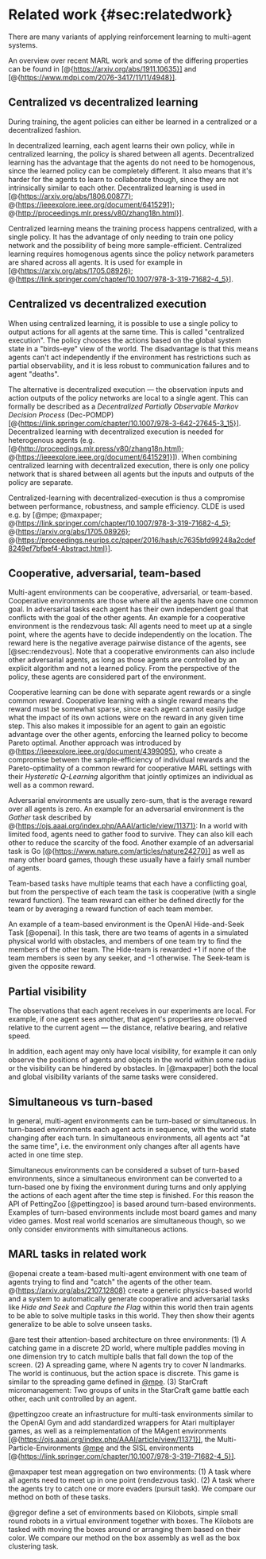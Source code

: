 # Related work {#sec:relatedwork}

There are many variants of applying reinforcement learning to multi-agent
systems.

An overview over recent MARL work and some of the differing properties can be
found in [@{https://arxiv.org/abs/1911.10635}] and
[@{https://www.mdpi.com/2076-3417/11/11/4948}].

<!-- [@tocommunicate]:
  https://proceedings.neurips.cc/paper/2016/hash/c7635bfd99248a2cdef8249ef7bfbef4-Abstract.html

- Learning to Communicate with Deep Multi-Agent Reinforcement Learning
  [@tocommunicate] -->

<!-- - Multi-agent Reinforcement Learning as a Rehearsal for Decentralized Planning
  https://www.sciencedirect.com/science/article/abs/pii/S0925231216000783 -->

## Centralized vs decentralized learning

During training, the agent policies can either be learned in a centralized or a
decentralized fashion.

In decentralized learning, each agent learns their own policy, while in
centralized learning, the policy is shared between all agents. Decentralized
learning has the advantage that the agents do not need to be homogenous, since
the learned policy can be completely different. It also means that it's harder
for the agents to learn to collaborate though, since they are not intrinsically
similar to each other. Decentralized learning is used in
[@{https://arxiv.org/abs/1806.00877};
@{https://ieeexplore.ieee.org/document/6415291};
@{http://proceedings.mlr.press/v80/zhang18n.html}].

Centralized learning means the training process happens centralized, with a
single policy. It has the advantage of only needing to train one policy network
and the possibility of being more sample-efficient. Centralized learning
requires homogenous agents since the policy network parameters are shared across
all agents. It is used for example in [@{https://arxiv.org/abs/1705.08926};
@{https://link.springer.com/chapter/10.1007/978-3-319-71682-4_5}].

## Centralized vs decentralized execution

When using centralized learning, it is possible to use a single policy to output
actions for all agents at the same time. This is called "centralized execution".
The policy chooses the actions based on the global system state in a "birds-eye"
view of the world. The disadvantage is that this means agents can't act
independently if the environment has restrictions such as partial observability,
and it is less robust to communication failures and to agent "deaths".

The alternative is decentralized execution — the observation inputs and action
outputs of the policy networks are local to a single agent. This can formally be
described as a _Decentralized Partially Observable Markov Decision Process_
(Dec-POMDP) [@{https://link.springer.com/chapter/10.1007/978-3-642-27645-3_15}].
Decentralized learning with decentralized execution is needed for heterogenous
agents (e.g. [@{http://proceedings.mlr.press/v80/zhang18n.html};
@{https://ieeexplore.ieee.org/document/6415291}]). When combining centralized
learning with decentralized execution, there is only one policy network that is
shared between all agents but the inputs and outputs of the policy are separate.

Centralized-learning with decentralized-execution is thus a compromise between
performance, robustness, and sample efficiency. CLDE is used e.g. by [@mpe;
@maxpaper; @{https://link.springer.com/chapter/10.1007/978-3-319-71682-4_5};
@{https://arxiv.org/abs/1705.08926};
@{https://proceedings.neurips.cc/paper/2016/hash/c7635bfd99248a2cdef8249ef7bfbef4-Abstract.html}].

## Cooperative, adversarial, team-based

Multi-agent environments can be cooperative, adversarial, or team-based.
Cooperative environments are those where all the agents have one common goal. In
adversarial tasks each agent has their own independent goal that conflicts with
the goal of the other agents. An example for a cooperative environment is the
rendezvous task: All agents need to meet up at a single point, where the agents
have to decide independently on the location. The reward here is the negative
average pairwise distance of the agents, see [@sec:rendezvous]. Note that a
cooperative environments can also include other adversarial agents, as long as
those agents are controlled by an explicit algorithm and not a learned policy.
From the perspective of the policy, these agents are considered part of the
environment.

Cooperative learning can be done with separate agent rewards or a single common
reward. Cooperative learning with a single reward means the reward must be
somewhat sparse, since each agent cannot easily judge what the impact of its own
actions were on the reward in any given time step. This also makes it impossible
for an agent to gain an egoistic advantage over the other agents, enforcing the
learned policy to become Pareto optimal. Another approach was introduced by
@{https://ieeexplore.ieee.org/document/4399095}, who create a compromise between
the sample-efficiency of individual rewards and the Pareto-optimality of a
common reward for cooperative MARL settings with their _Hysteretic Q-Learning_
algorithm that jointly optimizes an individual as well as a common reward.

Adversarial environments are usually zero-sum, that is the average reward over
all agents is zero. An example for an adversarial environment is the _Gather_
task described by @{https://ojs.aaai.org/index.php/AAAI/article/view/11371}: In
a world with limited food, agents need to gather food to survive. They can also
kill each other to reduce the scarcity of the food. Another example of an
adversarial task is Go [@{https://www.nature.com/articles/nature24270}] as well
as many other board games, though these usually have a fairly small number of
agents.

Team-based tasks have multiple teams that each have a conflicting goal, but from
the perspective of each team the task is cooperative (with a single reward
function). The team reward can either be defined directly for the team or by
averaging a reward function of each team member.

<!-- One example of a team-based environment is [@{https://openai.com/blog/openai-five/}]. -->

An example of a team-based environment is the OpenAI Hide-and-Seek Task
[@openai]. In this task, there are two teams of agents in a simulated physical
world with obstacles, and members of one team try to find the members of the
other team. The Hide-team is rewarded +1 if none of the team members is seen by
any seeker, and -1 otherwise. The Seek-team is given the opposite reward.

## Partial visibility

The observations that each agent receives in our experiments are local. For
example, if one agent sees another, that agent's properties are observed
relative to the current agent — the distance, relative bearing, and relative
speed.

In addition, each agent may only have local visibility, for example it can only
observe the positions of agents and objects in the world within some radius or
the visibility can be hindered by obstacles. In [@maxpaper] both the local and
global visibility variants of the same tasks were considered.

## Simultaneous vs turn-based

In general, multi-agent environments can be turn-based or simultaneous. In
turn-based environments each agent acts in sequence, with the world state
changing after each turn. In simultaneous environments, all agents act "at the
same time", i.e. the environment only changes after all agents have acted in one
time step.

Simultaneous environments can be considered a subset of turn-based environments,
since a simultaneous environment can be converted to a turn-based one by fixing
the environment during turns and only applying the actions of each agent after
the time step is finished. For this reason the API of PettingZoo [@pettingzoo]
is based around turn-based environments. Examples of turn-based environments
include most board games and many video games. Most real world scenarios are
simultaneous though, so we only consider environments with simultaneous actions.

## MARL tasks in related work

@openai create a team-based multi-agent environment with one team of agents
trying to find and "catch" the agents of the other team.
@{https://arxiv.org/abs/2107.12808} create a generic physics-based world and a
system to automatically generate cooperative and adversarial tasks like _Hide
and Seek_ and _Capture the Flag_ within this world then train agents to be able
to solve multiple tasks in this world. They then show their agents generalize to
be able to solve unseen tasks.

@are test their attention-based architecture on three environments: (1) A
catching game in a discrete 2D world, where multiple paddles moving in one
dimension try to catch multiple balls that fall down the top of the screen. (2)
A spreading game, where N agents try to cover N landmarks. The world is
continuous, but the action space is discrete. This game is similar to the
spreading game defined in [@mpe]. (3) StarCraft micromanagement: Two groups of
units in the StarCraft game battle each other, each unit controlled by an agent.

@pettingzoo create an infrastructure for multi-task environments similar to the
OpenAI Gym and add standardized wrappers for Atari multiplayer games, as well as
a reimplementation of the MAgent environments
[@{https://ojs.aaai.org/index.php/AAAI/article/view/11371}], the
Multi-Particle-Environments [@mpe] and the SISL environments
[@{https://link.springer.com/chapter/10.1007/978-3-319-71682-4_5}].

[@mpe]: https://dl.acm.org/doi/10.5555/3295222.3295385

@maxpaper test mean aggregation on two environments: (1) A task where all agents
need to meet up in one point (rendezvous task). (2) A task where the agents try
to catch one or more evaders (pursuit task). We compare our method on both of
these tasks.

@gregor define a set of environments based on Kilobots, simple small round
robots in a virtual environment together with boxes. The Kilobots are tasked
with moving the boxes around or arranging them based on their color. We compare
our method on the box assembly as well as the box clustering task.
